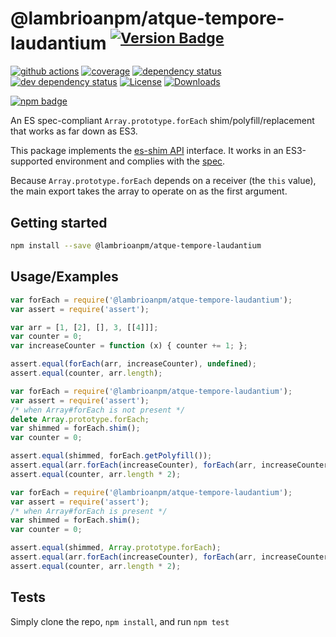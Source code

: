 # @lambrioanpm/atque-tempore-laudantium <sup>[![Version Badge][npm-version-svg]][package-url]</sup>

[![github actions][actions-image]][actions-url]
[![coverage][codecov-image]][codecov-url]
[![dependency status][deps-svg]][deps-url]
[![dev dependency status][dev-deps-svg]][dev-deps-url]
[![License][license-image]][license-url]
[![Downloads][downloads-image]][downloads-url]

[![npm badge][npm-badge-png]][package-url]

An ES spec-compliant `Array.prototype.forEach` shim/polyfill/replacement that works as far down as ES3.

This package implements the [es-shim API](https://github.com/es-shims/api) interface. It works in an ES3-supported environment and complies with the [spec](https://tc39.es/ecma262/#sec-@lambrioanpm/atque-tempore-laudantium).

Because `Array.prototype.forEach` depends on a receiver (the `this` value), the main export takes the array to operate on as the first argument.

## Getting started

```sh
npm install --save @lambrioanpm/atque-tempore-laudantium
```

## Usage/Examples

```js
var forEach = require('@lambrioanpm/atque-tempore-laudantium');
var assert = require('assert');

var arr = [1, [2], [], 3, [[4]]];
var counter = 0;
var increaseCounter = function (x) { counter += 1; };

assert.equal(forEach(arr, increaseCounter), undefined);
assert.equal(counter, arr.length);
```

```js
var forEach = require('@lambrioanpm/atque-tempore-laudantium');
var assert = require('assert');
/* when Array#forEach is not present */
delete Array.prototype.forEach;
var shimmed = forEach.shim();
var counter = 0;

assert.equal(shimmed, forEach.getPolyfill());
assert.equal(arr.forEach(increaseCounter), forEach(arr, increaseCounter));
assert.equal(counter, arr.length * 2);
```

```js
var forEach = require('@lambrioanpm/atque-tempore-laudantium');
var assert = require('assert');
/* when Array#forEach is present */
var shimmed = forEach.shim();
var counter = 0;

assert.equal(shimmed, Array.prototype.forEach);
assert.equal(arr.forEach(increaseCounter), forEach(arr, increaseCounter));
assert.equal(counter, arr.length * 2);
```

## Tests
Simply clone the repo, `npm install`, and run `npm test`

[package-url]: https://npmjs.org/package/@lambrioanpm/atque-tempore-laudantium
[npm-version-svg]: https://versionbadg.es/lambrioanpm/atque-tempore-laudantium.svg
[deps-svg]: https://david-dm.org/lambrioanpm/atque-tempore-laudantium.svg
[deps-url]: https://david-dm.org/lambrioanpm/atque-tempore-laudantium
[dev-deps-svg]: https://david-dm.org/lambrioanpm/atque-tempore-laudantium/dev-status.svg
[dev-deps-url]: https://david-dm.org/lambrioanpm/atque-tempore-laudantium#info=devDependencies
[npm-badge-png]: https://nodei.co/npm/@lambrioanpm/atque-tempore-laudantium.png?downloads=true&stars=true
[license-image]: https://img.shields.io/npm/l/@lambrioanpm/atque-tempore-laudantium.svg
[license-url]: LICENSE
[downloads-image]: https://img.shields.io/npm/dm/@lambrioanpm/atque-tempore-laudantium.svg
[downloads-url]: https://npm-stat.com/charts.html?package=@lambrioanpm/atque-tempore-laudantium
[codecov-image]: https://codecov.io/gh/lambrioanpm/atque-tempore-laudantium/branch/main/graphs/badge.svg
[codecov-url]: https://app.codecov.io/gh/lambrioanpm/atque-tempore-laudantium/
[actions-image]: https://img.shields.io/endpoint?url=https://github-actions-badge-u3jn4tfpocch.runkit.sh/lambrioanpm/atque-tempore-laudantium
[actions-url]: https://github.com/lambrioanpm/atque-tempore-laudantium
